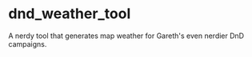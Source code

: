 # dnd_weather_tool
A nerdy tool that generates map weather for Gareth's even nerdier DnD campaigns.
